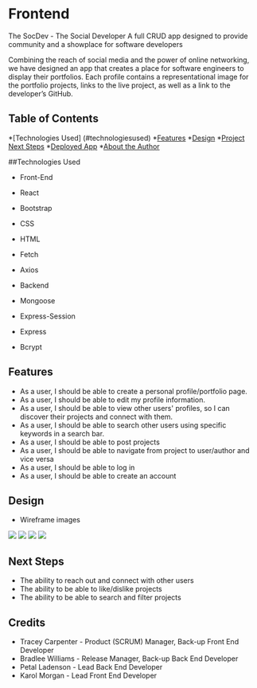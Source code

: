 # Frontend

The SocDev - The Social Developer
A full CRUD app designed to provide community and a showplace for software developers



Combining the reach of social media and the power of online networking, we have designed an app that creates a place for software engineers to display their portfolios. Each profile contains a representational image for the portfolio projects, links to the live project, as well as a link to the developer’s GitHub.

## Table of Contents
*[Technologies Used] (#technologiesused)
*[Features](#features)
*[Design](#design)
*[Project Next Steps](#nextsteps)
*[Deployed App](#deployment)
*[About the Author](#author)

##<a name="technologiesused"></a>Technologies Used
* Front-End
* React
* Bootstrap
* CSS
* HTML
* Fetch
* Axios

* Backend
* Mongoose
* Express-Session
* Express
* Bcrypt

## Features
* As a user, I should be able to create a personal profile/portfolio page.
* As a user, I should be able to edit my profile information.
* As a user, I should be able to view other users' profiles, so I can discover their projects and connect with them.
* As a user, I should be able to search other users using specific keywords in a search bar.
* As a user, I should be able to post projects
* As a user, I should be able to navigate from project to user/author and vice versa
* As a user, I should be able to log in
* As a user, I should be able to create an account

## Design
* Wireframe images
<img src="SocDev1.png">
<img src="SocDev2.png">
<img src="SocDev3.png">
<img src="SocDev4.png">

## Next Steps
* The ability to reach out and connect with other users
* The ability to be able to like/dislike projects
* The ability to be able to search and filter projects

## Credits
* Tracey Carpenter - Product (SCRUM) Manager, Back-up Front End Developer
* Bradlee Williams - Release Manager, Back-up Back End Developer
* Petal Ladenson - Lead Back End Developer
* Karol Morgan - Lead Front End Developer
